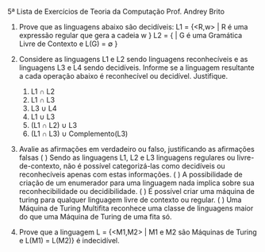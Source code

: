 5ª Lista de Exercícios de Teoria da Computação
Prof. Andrey Brito

01. Prove que as linguagens abaixo são decidíveis:
L1 = {<R,w> | R é uma expressão regular que gera a cadeia w }
L2 = {<G> | G é uma Gramática Livre de Contexto e L(G) = ∅ }

02. Considere as linguagens L1 e L2 sendo linguagens reconhecíveis e as linguagens L3 e L4 sendo decidíveis. Informe se a linguagem resultante a cada operação abaixo é reconhecível ou decidível. Justifique.
    1. L1 ∩ L2
    2. L1 ∩ L3
    3. L3 ∪ L4
    4. L1 ∪ L3
    5. (L1 ∩ L2) ∪ L3
    6. (L1 ∩ L3) ∪ Complemento(L3)

3.  Avalie as afirmações em verdadeiro ou falso, justificando as afirmações falsas
( ) Sendo as linguagens L1, L2 e L3 linguagens regulares ou livre-de-contexto, não é possível categorizá-las como decidíveis ou reconhecíveis apenas com estas informações.
(  ) A possibilidade de criação de um enumerador para uma linguagem nada implica sobre sua reconhecibilidade ou decidibilidade.
(  ) É possível criar uma máquina de turing para qualquer linguagem livre de contexto ou regular.
(  ) Uma Máquina de Turing Multifita reconhece uma classe de linguagens maior do que uma Máquina de Turing de uma fita só.

04. Prove que a linguagem L = {<M1,M2> | M1 e M2 são Máquinas de Turing e L(M1) = L(M2)} é indecidível.
